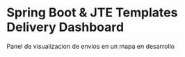 # Spring Boot & JTE Templates Delivery Dashboard

Panel de visualizacion de envios en un mapa en desarrollo